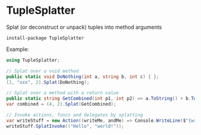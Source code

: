 # TupleSplatter
Splat (or deconstruct or unpack) tuples into method arguments

``install-package TupleSplatter``

Example:

```cs
using TupleSplatter;

// Splat over a void method
public static void DoNothing(int a, string b, int c) { };
(1, "xxx", 2).Splat(DoNothing);

// Splat over a method with a return value
public static string GetCombined(int p1, int p2) => a.ToString() + b.ToString();
var combined = (4, 2).Splat(GetCombined);

// Invoke actions, funcs and delegates by splatting
var writeStuff = new Action((writeMe, andMe) => Console.WriteLine($"{writeMe} {andMe}"));
writeStuff.SplatInvoke(("Hello", "world!"));
```
